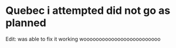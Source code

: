 # Quebec i attempted did not go as planned
Edit: was able to fix it working
wooooooooooooooooooooooooo

